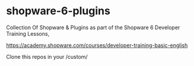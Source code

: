 # shopware-6-plugins
Collection Of Shopware & Plugins as part of the Shopware 6 Developer Training Lessons,

https://academy.shopware.com/courses/developer-training-basic-english

Clone this repos in your <Shopware Installation Root>/custom/
